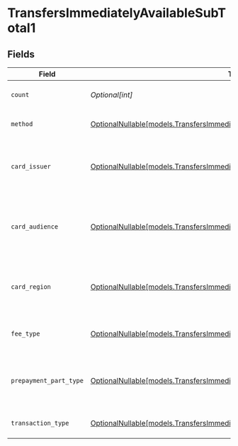 # TransfersImmediatelyAvailableSubTotal1


## Fields

| Field                                                                                                                                                      | Type                                                                                                                                                       | Required                                                                                                                                                   | Description                                                                                                                                                | Example                                                                                                                                                    |
| ---------------------------------------------------------------------------------------------------------------------------------------------------------- | ---------------------------------------------------------------------------------------------------------------------------------------------------------- | ---------------------------------------------------------------------------------------------------------------------------------------------------------- | ---------------------------------------------------------------------------------------------------------------------------------------------------------- | ---------------------------------------------------------------------------------------------------------------------------------------------------------- |
| `count`                                                                                                                                                    | *Optional[int]*                                                                                                                                            | :heavy_minus_sign:                                                                                                                                         | Number of transactions of this type                                                                                                                        | 50                                                                                                                                                         |
| `method`                                                                                                                                                   | [OptionalNullable[models.TransfersImmediatelyAvailableSubTotalMethod1]](../models/transfersimmediatelyavailablesubtotalmethod1.md)                         | :heavy_minus_sign:                                                                                                                                         | Payment type of the transactions                                                                                                                           | creditcard                                                                                                                                                 |
| `card_issuer`                                                                                                                                              | [OptionalNullable[models.TransfersImmediatelyAvailableSubTotalCardIssuer1]](../models/transfersimmediatelyavailablesubtotalcardissuer1.md)                 | :heavy_minus_sign:                                                                                                                                         | In case of payments transactions with card, the card issuer will be available                                                                              | amex                                                                                                                                                       |
| `card_audience`                                                                                                                                            | [OptionalNullable[models.TransfersImmediatelyAvailableSubTotalCardAudience1]](../models/transfersimmediatelyavailablesubtotalcardaudience1.md)             | :heavy_minus_sign:                                                                                                                                         | In case of payments trnsactions with card, the card audience will be available.                                                                            | other                                                                                                                                                      |
| `card_region`                                                                                                                                              | [OptionalNullable[models.TransfersImmediatelyAvailableSubTotalCardRegion1]](../models/transfersimmediatelyavailablesubtotalcardregion1.md)                 | :heavy_minus_sign:                                                                                                                                         | In case of payments transactions with card, the card region will be available.                                                                             | domestic                                                                                                                                                   |
| `fee_type`                                                                                                                                                 | [OptionalNullable[models.TransfersImmediatelyAvailableSubTotalFeeType1]](../models/transfersimmediatelyavailablesubtotalfeetype1.md)                       | :heavy_minus_sign:                                                                                                                                         | Present when the transaction represents a fee.                                                                                                             | payment-fee                                                                                                                                                |
| `prepayment_part_type`                                                                                                                                     | [OptionalNullable[models.TransfersImmediatelyAvailableSubTotalPrepaymentPartType1]](../models/transfersimmediatelyavailablesubtotalprepaymentparttype1.md) | :heavy_minus_sign:                                                                                                                                         | Prepayment part: fee itself, reimbursement, discount, VAT or rounding compensation.                                                                        | fee                                                                                                                                                        |
| `transaction_type`                                                                                                                                         | [OptionalNullable[models.TransfersImmediatelyAvailableSubTotalTransactionType1]](../models/transfersimmediatelyavailablesubtotaltransactiontype1.md)       | :heavy_minus_sign:                                                                                                                                         | Represents the transaction type                                                                                                                            | payment                                                                                                                                                    |
